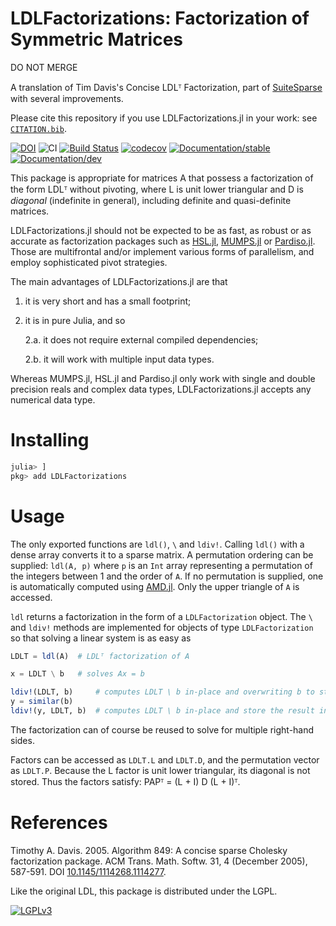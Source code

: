 # LDLFactorizations: Factorization of Symmetric Matrices

DO NOT MERGE

A translation of Tim Davis's Concise LDLᵀ Factorization, part of [SuiteSparse](http://faculty.cse.tamu.edu/davis/suitesparse.html) with several improvements.

Please cite this repository if you use LDLFactorizations.jl in your work: see [`CITATION.bib`](https://github.com/JuliaSmoothOptimizers/LDLFactorizations.jl/blob/main/CITATION.bib).

[![DOI](https://zenodo.org/badge/98073166.svg)](https://zenodo.org/badge/latestdoi/98073166)
![CI](https://github.com/JuliaSmoothOptimizers/LDLFactorizations.jl/workflows/CI/badge.svg?branch=main)
[![Build Status](https://api.cirrus-ci.com/github/JuliaSmoothOptimizers/LDLFactorizations.jl.svg)](https://cirrus-ci.com/github/JuliaSmoothOptimizers/LDLFactorizations.jl)
[![codecov](https://codecov.io/gh/JuliaSmoothOptimizers/LDLFactorizations.jl/branch/main/graph/badge.svg)](https://codecov.io/gh/JuliaSmoothOptimizers/LDLFactorizations.jl)
[![Documentation/stable](https://img.shields.io/badge/docs-stable-blue.svg)](https://JuliaSmoothOptimizers.github.io/LDLFactorizations.jl/stable)
[![Documentation/dev](https://img.shields.io/badge/docs-latest-blue.svg)](https://JuliaSmoothOptimizers.github.io/LDLFactorizations.jl/dev)

This package is appropriate for matrices A that possess a factorization of the
form LDLᵀ without pivoting, where L is unit lower triangular and D is *diagonal* (indefinite in general), including definite and quasi-definite matrices.

LDLFactorizations.jl should not be expected to be as fast, as robust or as accurate as factorization
packages such as [HSL.jl](https://github.com/JuliaSmoothOptimizers/HSL.jl), [MUMPS.jl](https://github.com/JuliaSmoothOptimizers/MUMPS.jl) or [Pardiso.jl](https://github.com/JuliaSparse/Pardiso.jl).
Those are multifrontal and/or implement various forms of parallelism, and
employ sophisticated pivot strategies.

The main advantages of LDLFactorizations.jl are that

1. it is very short and has a small footprint;
2. it is in pure Julia, and so

   2.a. it does not require external compiled dependencies;

   2.b. it will work with multiple input data types.

Whereas MUMPS.jl, HSL.jl and Pardiso.jl only work with single and double precision
reals and complex data types, LDLFactorizations.jl accepts any numerical data type.

# Installing

```julia
julia> ]
pkg> add LDLFactorizations
```

# Usage

The only exported functions are `ldl()`, `\` and `ldiv!`.
Calling `ldl()` with a dense array converts it to a sparse matrix.
A permutation ordering can be supplied: `ldl(A, p)` where `p` is an `Int`
array representing a permutation of the integers between 1 and the order
of `A`.
If no permutation is supplied, one is automatically computed using [AMD.jl](https://github.com/JuliaSmoothOptimizers/AMD.jl).
Only the upper triangle of `A` is accessed.

`ldl` returns a factorization in the form of a `LDLFactorization` object.
The `\` and `ldiv!` methods are implemented for objects of type `LDLFactorization` so that
solving a linear system is as easy as
```julia
LDLT = ldl(A)  # LDLᵀ factorization of A

x = LDLT \ b   # solves Ax = b

ldiv!(LDLT, b)     # computes LDLT \ b in-place and overwriting b to store the result
y = similar(b)
ldiv!(y, LDLT, b)  # computes LDLT \ b in-place and store the result in y
```
The factorization can of course be reused to solve for multiple right-hand
sides.

Factors can be accessed as `LDLT.L` and `LDLT.D`, and the permutation vector as `LDLT.P`.
Because the L factor is unit lower triangular, its diagonal is not stored.
Thus the factors satisfy: PAPᵀ = (L + I) D (L + I)ᵀ.

# References

Timothy A. Davis. 2005. Algorithm 849: A concise sparse Cholesky factorization package. ACM Trans. Math. Softw. 31, 4 (December 2005), 587-591. DOI [10.1145/1114268.1114277](http://dx.doi.org/10.1145/1114268.1114277).

Like the original LDL, this package is distributed under the LGPL.

[![LGPLv3](http://www.gnu.org/graphics/lgplv3-88x31.png)](http://www.gnu.org/licenses/lgpl.html "LGPLv3")
